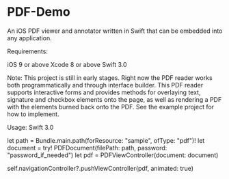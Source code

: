 # PDF-Demo
An iOS PDF viewer and annotator written in Swift that can be embedded into any application.

Requirements:

iOS 9 or above
Xcode 8 or above
Swift 3.0


Note:
This project is still in early stages. Right now the PDF reader works both programmatically and through interface builder. This PDF reader supports interactive forms and provides methods for overlaying text, signature and checkbox elements onto the page, as well as rendering a PDF with the elements burned back onto the PDF. See the example project for how to implement.

Usage:
Swift 3.0

let path = Bundle.main.path(forResource: "sample", ofType: "pdf")!
let document = try! PDFDocument(filePath: path, password: "password_if_needed")
let pdf = PDFViewController(document: document)

self.navigationController?.pushViewController(pdf, animated: true)
